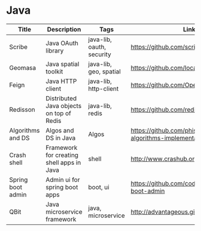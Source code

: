 # Java

Title | Description | Tags | Link
------------ | ------------- | ---------- | --------------
Scribe | Java OAuth library | java-lib, oauth, security | https://github.com/scribejava/scribejava
Geomasa | Java spatial toolkit | java-lib, geo, spatial | https://github.com/locationtech/geomesa
Feign | Java HTTP client | java-lib, http-client | https://github.com/OpenFeign/feign
Redisson | Distributed Java objects on top of Redis | java-lib, redis | https://github.com/redisson/redisson
Algorithms and DS | Algos and DS in Java | Algos | https://github.com/phishman3579/java-algorithms-implementation
Crash shell | Framework for creating shell apps in Java | shell | http://www.crashub.org/
Spring boot admin | Admin ui for spring boot apps | boot, ui | https://github.com/codecentric/spring-boot-admin
QBit | Java microservice framework | java, microservice | http://advantageous.github.io/qbit/
